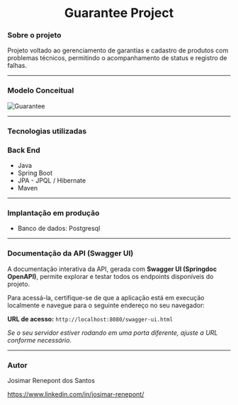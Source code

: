 <h1 align="center">Guarantee Project</h1>

### Sobre o projeto
Projeto voltado ao gerenciamento de garantias e cadastro de produtos com problemas técnicos, permitindo o acompanhamento de status e registro de falhas.

---

### Modelo Conceitual

![Guarantee](https://github.com/josimarrenepont/guarantee/assets/111367304/048caac8-e69c-428a-815d-4d5dce1547f9)

---

### Tecnologias utilizadas

### Back End

* Java
* Spring Boot
* JPA - JPQL / Hibernate
* Maven
---


### Implantação em produção

* Banco de dados: Postgresql


---

### Documentação da API (Swagger UI)

A documentação interativa da API, gerada com **Swagger UI (Springdoc OpenAPI)**, permite explorar e testar todos os endpoints disponíveis do projeto.

Para acessá-la, certifique-se de que a aplicação está em execução localmente e navegue para o seguinte endereço no seu navegador:

**URL de acesso:** `http://localhost:8080/swagger-ui.html`

*Se o seu servidor estiver rodando em uma porta diferente, ajuste a URL conforme necessário.*

---

### Autor

Josimar Renepont dos Santos

https://www.linkedin.com/in/josimar-renepont/
